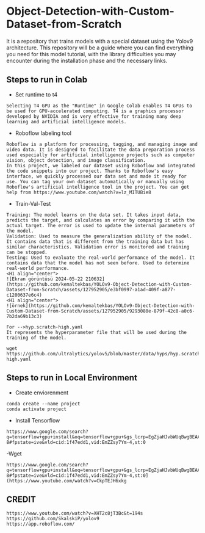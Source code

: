 # Object-Detection-with-Custom-Dataset-from-Scratch
It is a repository that trains models with a special dataset using the Yolov9 architecture. This repository will be a guide where you can find everything you need for this model tutorial, with the library difficulties you may encounter during the installation phase and the necessary links.

## Steps to run in Colab
- Set runtime to t4
```
Selecting T4 GPU as the "Runtime" in Google Colab enables T4 GPUs to be used for GPU-accelerated computing. T4 is a graphics processor developed by NVIDIA and is very effective for training many deep learning and artificial intelligence models.
```
- Roboflow labeling tool
```
Roboflow is a platform for processing, tagging, and managing image and video data. It is designed to facilitate the data preparation process used especially for artificial intelligence projects such as computer vision, object detection, and image classification.
In this project, we labeled our dataset using Roboflow and integrated the code snippets into our project. Thanks to Roboflow's easy interface, we quickly processed our data set and made it ready for use. You can tag your own dataset automatically or manually using Roboflow's artificial intelligence tool in the project. You can get help from https://www.youtube.com/watch?v=lz_MITUBie8

```
- Train-Val-Test
```
Training: The model learns on the data set. It takes input data, predicts the target, and calculates an error by comparing it with the actual target. The error is used to update the internal parameters of the model.
Validation: Used to measure the generalization ability of the model. It contains data that is different from the training data but has similar characteristics. Validation error is monitored and training can be stopped.
Testing: Used to evaluate the real-world performance of the model. It contains data that the model has not seen before. Used to determine real-world performance.
<H1 align="center">
![Ekran görüntüsü 2024-05-22 210632](https://github.com/kemaltekbas/YOLOv9-Object-Detection-with-Custom-Dataset-from-Scratch/assets/127952905/e3bf0997-a1ad-409f-a877-c1200637e6c4)
<H1 align="center">
![örnek](https://github.com/kemaltekbas/YOLOv9-Object-Detection-with-Custom-Dataset-from-Scratch/assets/127952905/9293080e-879f-42c8-a0c6-7b2da69b13c3)

```
```
For -->hyp.scratch-high.yaml
It represents the hyperparameter file that will be used during the training of the model.

wget https://github.com/ultralytics/yolov5/blob/master/data/hyps/hyp.scratch-high.yaml
```
## Steps to run in Local Environment
- Create enviorenment
```
conda create --name project
conda activate project

```
- Install Tensorflow
```
https://www.google.com/search?q=tensorflow+gpu+install&oq=tensorflow+gpu+&gs_lcrp=EgZjaHJvbWUqBwgBEAAYgAQyDAgAEEUYORiABBiiBDIHCAEQABiABDIHCAIQABiABDIHCAMQABiABDIHCAQQABiABDIHCAUQABiABDIHCAYQABiABDIHCAcQABiABDIHCAgQABiABDIKCAkQABiABBiiBNIBCDM4MDhqMGo3qAIAsAIA&sourceid=chrome&ie=UTF-8#fpstate=ive&vld=cid:1f47edd1,vid:EmZZsy7Ym-4,st:0

```
-Wget
```
https://www.google.com/search?q=tensorflow+gpu+install&oq=tensorflow+gpu+&gs_lcrp=EgZjaHJvbWUqBwgBEAAYgAQyDAgAEEUYORiABBiiBDIHCAEQABiABDIHCAIQABiABDIHCAMQABiABDIHCAQQABiABDIHCAUQABiABDIHCAYQABiABDIHCAcQABiABDIHCAgQABiABDIKCAkQABiABBiiBNIBCDM4MDhqMGo3qAIAsAIA&sourceid=chrome&ie=UTF-8#fpstate=ive&vld=cid:1f47edd1,vid:EmZZsy7Ym-4,st:0](https://www.youtube.com/watch?v=CkpTEJH6xkg

```
## CREDIT
```
https://www.youtube.com/watch?v=XHT2c8jT3Bc&t=194s
https://github.com/SkalskiP/yolov9
https://app.roboflow.com/
```
